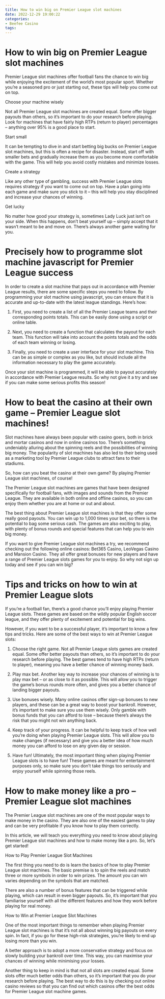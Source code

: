 ```yaml
---
title: How to win big on Premier League slot machines
date: 2022-12-29 19:00:22
categories:
- Beefee Casino
tags:
---
```



#  How to win big on Premier League slot machines

Premier League slot machines offer football fans the chance to win big while enjoying the excitement of the world’s most popular sport. Whether you’re a seasoned pro or just starting out, these tips will help you come out on top.

Choose your machine wisely

Not all Premier League slot machines are created equal. Some offer bigger payouts than others, so it’s important to do your research before playing. Look for machines that have fairly high RTPs (return to player) percentages – anything over 95% is a good place to start.

Start small

It can be tempting to dive in and start betting big bucks on Premier League slot machines, but this is often a recipe for disaster. Instead, start off with smaller bets and gradually increase them as you become more comfortable with the game. This will help you avoid costly mistakes and minimize losses.

Create a strategy

Like any other type of gambling, success with Premier League slots requires strategy if you want to come out on top. Have a plan going into each game and make sure you stick to it – this will help you stay disciplined and increase your chances of winning.

Get lucky

No matter how good your strategy is, sometimes Lady Luck just isn’t on your side. When this happens, don’t beat yourself up – simply accept that it wasn’t meant to be and move on. There’s always another game waiting for you.

#  Precisely how to programme slot machine javascript for Premier League success

In order to create a slot machine that pays out in accordance with Premier League results, there are some specific steps you need to follow. By programming your slot machine using javascript, you can ensure that it is accurate and up-to-date with the latest league standings. Here’s how:

1. First, you need to create a list of all the Premier League teams and their corresponding points totals. This can be easily done using a script or online table.

2. Next, you need to create a function that calculates the payout for each team. This function will take into account the points totals and the odds of each team winning or losing.

3. Finally, you need to create a user interface for your slot machine. This can be as simple or complex as you like, but should include all the information necessary to play the game accurately.

Once your slot machine is programmed, it will be able to payout accurately in accordance with Premier League results. So why not give it a try and see if you can make some serious profits this season!

#  How to beat the casino at their own game – Premier League slot machines!

Slot machines have always been popular with casino goers, both in brick and mortar casinos and now in online casinos too. There’s something undeniably alluring about the spinning reels and the possibilities of winning big money. The popularity of slot machines has also led to their being used as a marketing tool by Premier League clubs to attract fans to their stadiums.

So, how can you beat the casino at their own game? By playing Premier League slot machines, of course!

The Premier League slot machines are games that have been designed specifically for football fans, with images and sounds from the Premier League. They are available in both online and offline casinos, so you can enjoy them whether you are at home or out and about.

The best thing about Premier League slot machines is that they offer some really good payouts. You can win up to 1,000 times your bet, so there is the potential to bag some serious cash. The games are also exciting to play, with plenty of bonus rounds and special features that can help you to win big money.

If you want to give Premier League slot machines a try, we recommend checking out the following online casinos: Bet365 Casino, LeoVegas Casino and Mansion Casino. They all offer great bonuses for new players and have a range of Premier League slots games for you to enjoy. So why not sign up today and see if you can win big?

#  Tips and tricks on how to win at Premier League slots

If you’re a football fan, there’s a good chance you’ll enjoy playing Premier League slots. These games are based on the wildly popular English soccer league, and they offer plenty of excitement and potential for big wins.

However, if you want to be a successful player, it’s important to know a few tips and tricks. Here are some of the best ways to win at Premier League slots:

1) Choose the right game. Not all Premier League slots games are created equal. Some offer better payouts than others, so it’s important to do your research before playing. The best games tend to have high RTPs (return to player), meaning you have a better chance of winning money back.

2) Play max bet. Another key way to increase your chances of winning is to play max bet – or as close to it as possible. This will allow you to trigger the game’s bonus rounds more often, and gives you a better chance of landing bigger payouts.

3) Use bonuses wisely. Many online casinos offer sign-up bonuses to new players, and these can be a great way to boost your bankroll. However, it’s important to make sure you use them wisely. Only gamble with bonus funds that you can afford to lose – because there’s always the risk that you might not win anything back.

4) Keep track of your progress. It can be helpful to keep track of how well you’re doing when playing Premier League slots. This will allow you to make changes (if necessary) and give you a better idea of how much money you can afford to lose on any given day or session.

5) Have fun! Ultimately, the most important thing when playing Premier League slots is to have fun! These games are meant for entertainment purposes only, so make sure you don’t take things too seriously and enjoy yourself while spinning those reels.

#  How to make money like a pro – Premier League slot machines

The Premier League slot machines are one of the most popular ways to make money in the casino. They are also one of the easiest games to play and can be very profitable if you know how to play them correctly.

In this article, we will teach you everything you need to know about playing Premier League slot machines and how to make money like a pro. So, let’s get started!

How to Play Premier League Slot Machines

The first thing you need to do is learn the basics of how to play Premier League slot machines. The basic premise is to spin the reels and match three or more symbols in order to win prizes. The amount you can win varies depending on the symbols that are matched.

There are also a number of bonus features that can be triggered while playing, which can result in even bigger payouts. So, it’s important that you familiarise yourself with all the different features and how they work before playing for real money.

How to Win at Premier League Slot Machines

One of the most important things to remember when playing Premier League slot machines is that it’s not all about winning big payouts on every spin. In fact, if you go for these high-risk strategies, you’re likely to end up losing more than you win.

A better approach is to adopt a more conservative strategy and focus on slowly building your bankroll over time. This way, you can maximise your chances of winning while minimising your losses.

Another thing to keep in mind is that not all slots are created equal. Some slots offer much better odds than others, so it’s important that you do your research before playing. The best way to do this is by checking out online casino reviews so that you can find out which casinos offer the best odds for Premier League slot machine games.